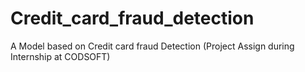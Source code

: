 # Credit_card_fraud_detection
A Model based on Credit card fraud Detection (Project Assign during Internship at CODSOFT)
